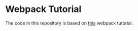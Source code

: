 # Webpack Tutorial

The code in this repository is based on
[this](https://www.youtube.com/watch?v=DcrZB69UJeo&list=PLoPbpxdbeMjNU9KlTz0I7vxxNSseg0Y8m)
webpack tutorial.

